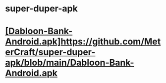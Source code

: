 # super-duper-apk
# [[Dabloon-Bank-Android.apk]](https://github.com/MeterCraft/super-duper-apk/blob/main/Dabloon-Bank-Android.apk)https://github.com/MeterCraft/super-duper-apk/blob/main/Dabloon-Bank-Android.apk

